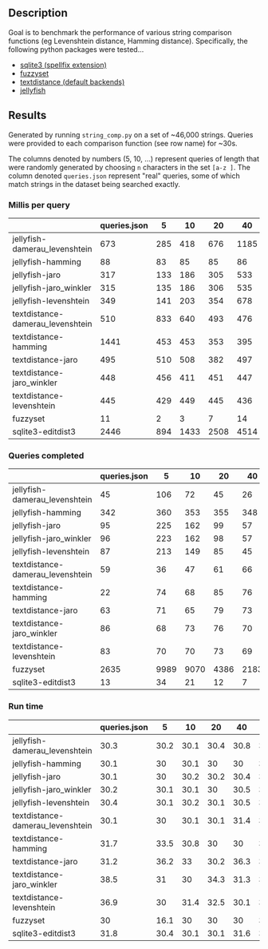 ## Description
Goal is to benchmark the performance of various string comparison functions (eg Levenshtein distance, Hamming distance). Specifically, the following python packages were tested...
  - [sqlite3 (spellfix extension)](https://www.sqlite.org/spellfix1.html)
  - [fuzzyset](https://github.com/alpae/fuzzyset/)
  - [textdistance (default backends)](https://github.com/life4/textdistance)
  - [jellyfish](https://github.com/jamesturk/jellyfish)

## Results

Generated by running `string_comp.py` on a set of ~46,000 strings. Queries were provided to each comparison function (see row name) for ~30s.

The columns denoted by numbers (5, 10, ...) represent queries of length that were randomly generated by choosing `n` characters in the set `[a-z ]`. The column denoted `queries.json` represent "real" queries, some of which match strings in the dataset being searched exactly.

### Millis per query
|                                  | queries.json | 5   | 10   | 20   | 40   | 100   |
|----------------------------------|--------------|-----|------|------|------|-------|
| jellyfish-damerau_levenshtein    | 673          | 285 | 418  | 676  | 1185 | 2717  |
| jellyfish-hamming                | 88           | 83  | 85   | 85   | 86   | 88    |
| jellyfish-jaro                   | 317          | 133 | 186  | 305  | 533  | 897   |
| jellyfish-jaro_winkler           | 315          | 135 | 186  | 306  | 535  | 894   |
| jellyfish-levenshtein            | 349          | 141 | 203  | 354  | 678  | 1739  |
| textdistance-damerau_levenshtein | 510          | 833 | 640  | 493  | 476  | 430   |
| textdistance-hamming             | 1441         | 453 | 453  | 353  | 395  | 452   |
| textdistance-jaro                | 495          | 510 | 508  | 382  | 497  | 506   |
| textdistance-jaro_winkler        | 448          | 456 | 411  | 451  | 447  | 385   |
| textdistance-levenshtein         | 445          | 429 | 449  | 445  | 436  | 447   |
| fuzzyset                         | 11           | 2   | 3    | 7    | 14   | 34    |
| sqlite3-editdist3                | 2446         | 894 | 1433 | 2508 | 4514 | 10400 |

### Queries completed

|                                  | queries.json | 5    | 10   | 20   | 40   | 100 |
|----------------------------------|--------------|------|------|------|------|-----|
| jellyfish-damerau_levenshtein    | 45           | 106  | 72   | 45   | 26   | 12  |
| jellyfish-hamming                | 342          | 360  | 353  | 355  | 348  | 344 |
| jellyfish-jaro                   | 95           | 225  | 162  | 99   | 57   | 34  |
| jellyfish-jaro_winkler           | 96           | 223  | 162  | 98   | 57   | 34  |
| jellyfish-levenshtein            | 87           | 213  | 149  | 85   | 45   | 18  |
| textdistance-damerau_levenshtein | 59           | 36   | 47   | 61   | 66   | 70  |
| textdistance-hamming             | 22           | 74   | 68   | 85   | 76   | 67  |
| textdistance-jaro                | 63           | 71   | 65   | 79   | 73   | 64  |
| textdistance-jaro_winkler        | 86           | 68   | 73   | 76   | 70   | 78  |
| textdistance-levenshtein         | 83           | 70   | 70   | 73   | 69   | 75  |
| fuzzyset                         | 2635         | 9989 | 9070 | 4386 | 2183 | 881 |
| sqlite3-editdist3                | 13           | 34   | 21   | 12   | 7    | 3   |

### Run time
|                                  | queries.json | 5    | 10   | 20   | 40   | 100  |
|----------------------------------|--------------|------|------|------|------|------|
| jellyfish-damerau_levenshtein    | 30.3         | 30.2 | 30.1 | 30.4 | 30.8 | 32.6 |
| jellyfish-hamming                | 30.1         | 30   | 30.1 | 30   | 30   | 30.1 |
| jellyfish-jaro                   | 30.1         | 30   | 30.2 | 30.2 | 30.4 | 30.5 |
| jellyfish-jaro_winkler           | 30.2         | 30.1 | 30.1 | 30   | 30.5 | 30.4 |
| jellyfish-levenshtein            | 30.4         | 30.1 | 30.2 | 30.1 | 30.5 | 31.3 |
| textdistance-damerau_levenshtein | 30.1         | 30   | 30.1 | 30.1 | 31.4 | 30.1 |
| textdistance-hamming             | 31.7         | 33.5 | 30.8 | 30   | 30   | 30.3 |
| textdistance-jaro                | 31.2         | 36.2 | 33   | 30.2 | 36.3 | 32.4 |
| textdistance-jaro_winkler        | 38.5         | 31   | 30   | 34.3 | 31.3 | 30   |
| textdistance-levenshtein         | 36.9         | 30   | 31.4 | 32.5 | 30.1 | 33.5 |
| fuzzyset                         | 30           | 16.1 | 30   | 30   | 30   | 30   |
| sqlite3-editdist3                | 31.8         | 30.4 | 30.1 | 30.1 | 31.6 | 31.2 |